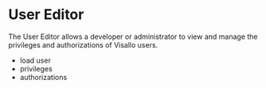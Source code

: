 
# User Editor

The User Editor allows a developer or administrator to view and manage the privileges and authorizations
of Visallo users.

- load user
- privileges
- authorizations
